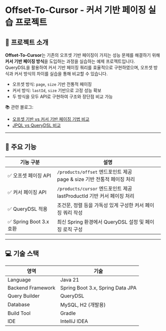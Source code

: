 # Offset-To-Cursor - 커서 기반 페이징 실습 프로젝트

## 📖 프로젝트 소개

**Offset-To-Cursor**는 기존의 오프셋 기반 페이징이 가지는 성능 문제를 해결하기 위해 **커서 기반 페이징 방식**을 도입하는 과정을 실습하는 예제 프로젝트입니다.  
QueryDSL을 활용하여 커서 기반 페이징 쿼리를 효율적으로 구현하였으며, 오프셋 방식과 커서 방식의 차이를 실습을 통해 비교할 수 있습니다.

- 오프셋 방식: `page`, `size` 기반 전통적 페이징
- 커서 방식: `lastId`, `size` 기반으로 고정 성능 확보
- 두 방식을 모두 API로 구현하여 구조와 장단점 비교 가능

📚 관련 블로그:  
- [오프셋 기반 vs 커서 기반 페이징 기법 비교](https://deve1opment-story.tistory.com/entry/Spring-%EC%98%A4%ED%94%84%EC%85%8B-%EA%B8%B0%EB%B0%98-vs-%EC%BB%A4%EC%84%9C-%EA%B8%B0%EB%B0%98-%ED%8E%98%EC%9D%B4%EC%A7%95-%EA%B8%B0%EB%B2%95)  
- [JPQL vs QueryDSL 비교](https://deve1opment-story.tistory.com/entry/Spring-JPQL-vs-QueryDSL)
---

## 🚀 주요 기능

| 기능 구분       | 설명 |
|----------------|------|
| ✅ 오프셋 페이징 API | `/products/offset` 엔드포인트 제공<br/>page & size 기반 전통적 페이징 처리 |
| ✅ 커서 페이징 API  | `/products/cursor` 엔드포인트 제공<br/>lastProductId 기반 커서 페이징 처리 |
| ✅ QueryDSL 적용   | 조건문, 정렬 등을 가독성 있게 구성한 커서 페이징 쿼리 작성 |
| ✅ Spring Boot 3.x 호환 | 최신 Spring 환경에서 QueryDSL 설정 및 페이징 로직 구성 |

---

## 💻 기술 스택

| 영역       | 기술 |
|------------|------|
| Language   | Java 21 |
| Backend Framework | Spring Boot 3.x, Spring Data JPA |
| Query Builder | QueryDSL |
| Database | MySQL, H2 (개발용) |
| Build Tool | Gradle |
| IDE | IntelliJ IDEA |
